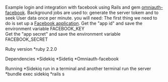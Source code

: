 Example login and integration with facebook using Rails and gem [omniauth-facebook](https://github.com/mkdynamic/omniauth-facebook).
Background jobs are used to: generate the server tokem and to seek User data once per minute.
you will need:
  The first thing we need to do is set up a [Facebook application](http://developers.facebook.com/apps).
  Get the "app id" and save the environment variable		FACEBOOK_KEY  
  Get the "app secret" and save the environment variable	FACEBOOK_SECRET



<p>Ruby version
  *ruby 2.2.0
</p>
<p>Dependencies
*Sidekiq
*Sidetiq
*Omniauth-facebook
</p>
  
<p>Running
*Sidekiq run in a terminal and another terminal run the server
*bundle exec sidekiq
*rails s
 </p>

